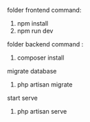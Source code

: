 folder frontend
command:
1. npm install
2. npm run dev

folder backend
command :
1. composer install
   
migrate database 
1. php artisan migrate

start serve
1. php artisan serve
